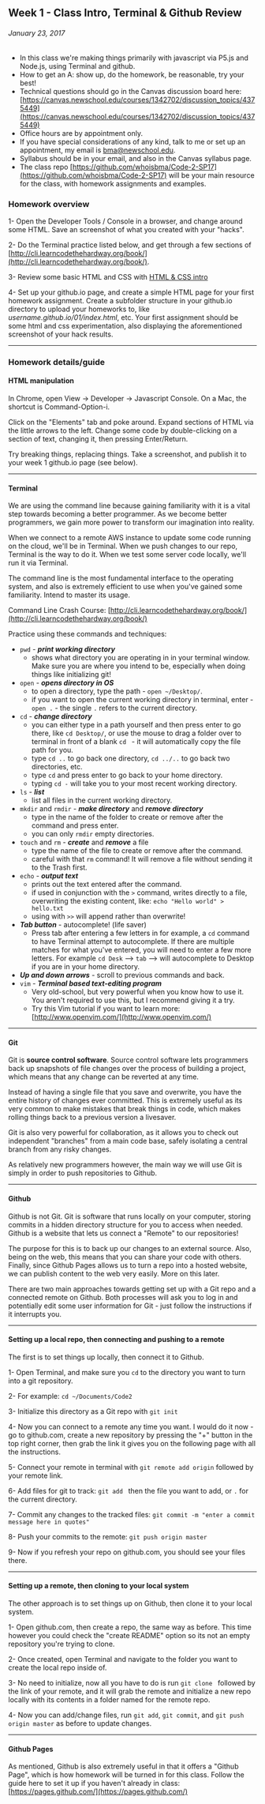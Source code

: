 ## Week 1 - Class Intro, Terminal & Github Review

###### January 23, 2017

* In this class we're making things primarily with javascript via P5.js and Node.js, using Terminal and github.
* How to get an A: show up, do the homework, be reasonable, try your best!
* Technical questions should go in the Canvas discussion board here: [https://canvas.newschool.edu/courses/1342702/discussion_topics/4375449](https://canvas.newschool.edu/courses/1342702/discussion_topics/4375449)
* Office hours are by appointment only.
* If you have special considerations of any kind, talk to me or set up an appointment, my email is bma@newschool.edu.
* Syllabus should be in your email, and also in the Canvas syllabus page. 
* The class repo [https://github.com/whoisbma/Code-2-SP17](https://github.com/whoisbma/Code-2-SP17) will be your main resource for the class, with homework assignments and examples.

### Homework overview

1- Open the Developer Tools / Console in a browser, and change around some HTML. Save an screenshot of what you created with your "hacks".

2- Do the Terminal practice listed below, and get through a few sections of [http://cli.learncodethehardway.org/book/](http://cli.learncodethehardway.org/book/).

3- Review some basic HTML and CSS with [HTML & CSS intro](https://www.codecademy.com/learn/web)

4- Set up your github.io page, and create a simple HTML page for your first homework assignment. Create a subfolder structure in your github.io directory to upload your homeworks to, like *username.github.io/01/index.html*, etc. Your first assignment should be some html and css experimentation, also displaying the aforementioned screenshot of your hack results.

-----

### Homework details/guide

#### HTML manipulation

In Chrome, open View -> Developer -> Javascript Console. On a Mac, the shortcut is Command-Option-i.

Click on the "Elements" tab and poke around. Expand sections of HTML via the little arrows to the left. Change some code by double-clicking on a section of text, changing it, then pressing Enter/Return.

Try breaking things, replacing things. Take a screenshot, and publish it to your week 1 github.io page (see below).

-----

#### Terminal

We are using the command line because gaining familiarity with it is a vital step towards becoming a better programmer. As we become better programmers, we gain more power to transform our imagination into reality.

When we connect to a remote AWS instance to update some code running on the cloud, we'll be in Terminal. When we push changes to our repo, Terminal is the way to do it. When we test some server code locally, we'll run it via Terminal.

The command line is the most fundamental interface to the operating system, and also is extremely efficient to use when you've gained some familiarity. Intend to master its usage.

Command Line Crash Course: [http://cli.learncodethehardway.org/book/](http://cli.learncodethehardway.org/book/)

Practice using these commands and techniques:

* ```pwd``` - ***print working directory***
	* shows what directory you are operating in in your terminal window. Make sure you are where you intend to be, especially when doing things like initializing git!
* ```open``` - ***opens directory in OS***
	* to open a directory, type the path - ```open ~/Desktop/```.
	* if you want to open the current working directory in terminal, enter - ```open .``` - the single ```.``` refers to the current directory.
* ```cd``` - ***change directory***
	* you can either type in a path yourself and then press enter to go there, like ```cd Desktop/```, or use the mouse to drag a folder over to terminal in front of a blank ```cd ``` - it will automatically copy the file path for you.
	* type ```cd ..``` to go back one directory, ```cd ../..``` to go back two directories, etc.
	* type ```cd``` and press enter to go back to your home directory.
	* typing ```cd -``` will take you to your most recent working directory.
* ```ls``` - ***list***
	* list all files in the current working directory.
* ```mkdir``` and ```rmdir``` - ***make directory*** and ***remove directory***
	* type in the name of the folder to create or remove after the command and press enter. 
	* you can only ```rmdir``` empty directories.
* ```touch``` and ```rm``` - ***create*** and ***remove*** a file
	* type the name of the file to create or remove after the command.
	* careful with that ```rm``` command! It will remove a file without sending it to the Trash first.
* ```echo``` - ***output text***
	* prints out the text entered after the command.
	* if used in conjunction with the ```>``` command, writes directly to a file, overwriting the existing content, like: ```echo "Hello world" > hello.txt```
	* using with ```>>``` will append rather than overwrite!
* ***Tab button*** - autocomplete! (life saver) 
	* Press tab after entering a few letters in for example, a ```cd``` command to have Terminal attempt to autocomplete. If there are multiple matches for what you've entered, you will need to enter a few more letters. For example ```cd Desk``` --> ```tab``` --> will autocomplete to Desktop if you are in your home directory.
* ***Up and down arrows*** - scroll to previous commands and back.
* ```vim``` - ***Terminal based text-editing program***
	* Very old-school, but very powerful when you know how to use it. You aren't required to use this, but I recommend giving it a try.
	* Try this Vim tutorial if you want to learn more: [http://www.openvim.com/](http://www.openvim.com/)

_____

#### Git

Git is **source control software**. Source control software lets programmers back up snapshots of file changes over the process of building a project, which means that any change can be reverted at any time. 

Instead of having a single file that you save and overwrite, you have the entire history of changes ever committed. This is extremely useful as its very common to make mistakes that break things in code, which makes rolling things back to a previous version a livesaver.

Git is also very powerful for collaboration, as it allows you to check out independent "branches" from a main code base, safely isolating a central branch from any risky changes.

As relatively new programmers however, the main way we will use Git is simply in order to push repositories to Github.

_____

#### Github

Github is not Git. Git is software that runs locally on your computer, storing commits in a hidden directory structure for you to access when needed. Github is a website that lets us connect a "Remote" to our repositories!

The purpose for this is to back up our changes to an external source. Also, being on the web, this means that you can share your code with others. Finally, since Github Pages allows us to turn a repo into a hosted website, we can publish content to the web very easily. More on this later.

There are two main approaches towards getting set up with a Git repo and a connected remote on Github. Both processes will ask you to log in and potentially edit some user information for Git - just follow the instructions if it interrupts you.

_____

#### Setting up a local repo, then connecting and pushing to a remote

The first is to set things up locally, then connect it to Github.

1- Open Terminal, and make sure you ```cd``` to the directory you want to turn into a git repository.

2- For example: ```cd ~/Documents/Code2```

3- Initialize this directory as a Git repo with ```git init```

4- Now you can connect to a remote any time you want. I would do it now - go to github.com, create a new repository by pressing the "+" button in the top right corner, then grab the link it gives you on the following page with all the instructions.

5- Connect your remote in terminal with ```git remote add origin``` followed by your remote link.

6- Add files for git to track: ```git add ``` then the file you want to add, or ```.``` for the current directory.

7- Commit any changes to the tracked files: ```git commit -m "enter a commit message here in quotes"```

8- Push your commits to the remote: ```git push origin master```

9- Now if you refresh your repo on github.com, you should see your files there.

_____

#### Setting up a remote, then cloning to your local system

The other approach is to set things up on Github, then clone it to your local system.

1- Open github.com, then create a repo, the same way as before. This time however you could check the "create README" option so its not an empty repository you're trying to clone.

2- Once created, open Terminal and navigate to the folder you want to create the local repo inside of.

3- No need to initialize, now all you have to do is run ```git clone ``` followed by the link of your remote, and it will grab the remote and initialize a new repo locally with its contents in a folder named for the remote repo.

4- Now you can add/change files, run ```git add```, ```git commit```, and ```git push origin master``` as before to update changes.

_____

#### Github Pages

As mentioned, Github is also extremely useful in that it offers a "Github Page", which is how homework will be turned in for this class. Follow the guide here to set it up if you haven't already in class: [https://pages.github.com/](https://pages.github.com/)